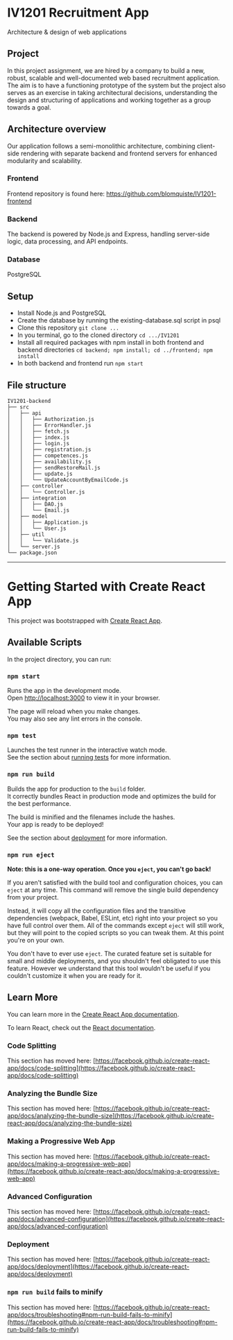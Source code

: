 # IV1201 Recruitment App
Architecture &amp; design of web applications

## Project
In this project assignment, we are hired by a company to build a new, robust, scalable and well-documented web based recruitment application.
The aim is to have a functioning prototype of the system but the project also serves as an exercise in taking architectural decisions, understanding the design and structuring of applications and working together as a group towards a goal.

## Architecture overview
Our application follows a semi-monolithic architecture, combining client-side rendering with separate backend and frontend servers for enhanced modularity and scalability.
### Frontend
Frontend repository is found here: https://github.com/blomquiste/IV1201-frontend
### Backend
The backend is powered by Node.js and Express, handling server-side logic, data processing, and API endpoints.

### Database
PostgreSQL

## Setup
* Install Node.js and PostgreSQL
* Create the database by running the existing-database.sql script in psql
* Clone this repository ```git clone ...```
* In you terminal, go to the cloned directory ```cd .../IV1201```
* Install all required packages with npm install in both frontend and backend directories ```cd backend; npm install; cd ../frontend; npm install```
* In both backend and frontend run ```npm start```

## File structure
```
IV1201-backend
├── src
│   ├── api
│   │   ├── Authorization.js
│   │   ├── ErrorHandler.js
│   │   ├── fetch.js
│   │   ├── index.js
│   │   ├── login.js
│   │   ├── registration.js
│   │   ├── competences.js
│   │   ├── availability.js
│   │   ├── sendRestoreMail.js
│   │   ├── update.js
│   │   └── UpdateAccountByEmailCode.js
│   ├── controller
│   │   └── Controller.js
│   ├── integration
│   │   ├── DAO.js
│   │   └── Email.js
│   ├── model
│   │   ├── Application.js
│   │   └── User.js
│   ├── util
│   │   └── Validate.js
│   └── server.js
└── package.json
```


________________________________________

# Getting Started with Create React App

This project was bootstrapped with [Create React App](https://github.com/facebook/create-react-app).

## Available Scripts

In the project directory, you can run:

### `npm start`

Runs the app in the development mode.\
Open [http://localhost:3000](http://localhost:3000) to view it in your browser.

The page will reload when you make changes.\
You may also see any lint errors in the console.

### `npm test`

Launches the test runner in the interactive watch mode.\
See the section about [running tests](https://facebook.github.io/create-react-app/docs/running-tests) for more information.

### `npm run build`

Builds the app for production to the `build` folder.\
It correctly bundles React in production mode and optimizes the build for the best performance.

The build is minified and the filenames include the hashes.\
Your app is ready to be deployed!

See the section about [deployment](https://facebook.github.io/create-react-app/docs/deployment) for more information.

### `npm run eject`

**Note: this is a one-way operation. Once you `eject`, you can't go back!**

If you aren't satisfied with the build tool and configuration choices, you can `eject` at any time. This command will remove the single build dependency from your project.

Instead, it will copy all the configuration files and the transitive dependencies (webpack, Babel, ESLint, etc) right into your project so you have full control over them. All of the commands except `eject` will still work, but they will point to the copied scripts so you can tweak them. At this point you're on your own.

You don't have to ever use `eject`. The curated feature set is suitable for small and middle deployments, and you shouldn't feel obligated to use this feature. However we understand that this tool wouldn't be useful if you couldn't customize it when you are ready for it.

## Learn More

You can learn more in the [Create React App documentation](https://facebook.github.io/create-react-app/docs/getting-started).

To learn React, check out the [React documentation](https://reactjs.org/).

### Code Splitting

This section has moved here: [https://facebook.github.io/create-react-app/docs/code-splitting](https://facebook.github.io/create-react-app/docs/code-splitting)

### Analyzing the Bundle Size

This section has moved here: [https://facebook.github.io/create-react-app/docs/analyzing-the-bundle-size](https://facebook.github.io/create-react-app/docs/analyzing-the-bundle-size)

### Making a Progressive Web App

This section has moved here: [https://facebook.github.io/create-react-app/docs/making-a-progressive-web-app](https://facebook.github.io/create-react-app/docs/making-a-progressive-web-app)

### Advanced Configuration

This section has moved here: [https://facebook.github.io/create-react-app/docs/advanced-configuration](https://facebook.github.io/create-react-app/docs/advanced-configuration)

### Deployment

This section has moved here: [https://facebook.github.io/create-react-app/docs/deployment](https://facebook.github.io/create-react-app/docs/deployment)

### `npm run build` fails to minify

This section has moved here: [https://facebook.github.io/create-react-app/docs/troubleshooting#npm-run-build-fails-to-minify](https://facebook.github.io/create-react-app/docs/troubleshooting#npm-run-build-fails-to-minify)
